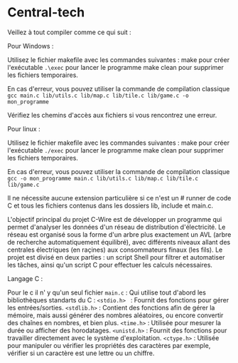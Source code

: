 # Central-tech

Veillez à tout compiler comme ce qui suit :

Pour Windows :

Utilisez le fichier makefile avec les commandes suivantes : make pour créer l'exécutable `.\exec` pour lancer le programme make clean pour supprimer les fichiers temporaires.

En cas d'erreur, vous pouvez utiliser la commande de compilation classique `gcc main.c lib/utils.c lib/map.c lib/tile.c lib/game.c -o mon_programme`

Vérifiez les chemins d'accès aux fichiers si vous rencontrez une erreur.

Pour linux :

Utilisez le fichier makefile avec les commandes suivantes : make pour créer l'exécutable `./exec` pour lancer le programme make clean pour supprimer les fichiers temporaires.

En cas d'erreur, vous pouvez utiliser la commande de compilation classique `gcc -o mon_programme main.c lib/utils.c lib/map.c lib/tile.c lib/game.c`

Il ne nécessite aucune extension particulière si ce n'est un # runner de code C et tous les fichiers contenus dans les dossiers lib, include et main.c.

L'objectif principal du projet C-Wire est de développer un programme qui permet d'analyser les données d'un réseau de distribution d'électricité. Le réseau est organisé sous la forme d'un arbre plus exactement un AVL (arbre de recherche automatiquement équilibré), avec différents niveaux allant des centrales électriques (en raçines) aux consommateurs finaux (les fils).
Le projet est divisé en deux parties : un script Shell pour filtrer et automatiser les tâches, ainsi qu'un script C pour effectuer les calculs nécessaires.

Langage C : 

Pour le c il n' y qu'un seul fichier  `main.c` : 
Qui utilise tout d'abord les bibliothèques standarts du C :
`<stdio.h> ` : Fournit des fonctions pour gérer les entrées/sorties. 
`<stdlib.h>` : Contient des fonctions afin de gérer la mémoire, mais aussi générer des nombres aléatoires, ou encore convertir des chaînes en nombres, et bien plus.
`<time.h>` :  Utilisée pour mesurer la durée ou afficher des horodatages.
`<unistd.h>` : Fournit des fonctions pour travailler directement avec le système d'exploitation.
`<ctype.h>` : Utilisée pour manipuler ou vérifier les propriétés des caractères par exemple, vérifier si un caractère est une lettre ou un chiffre.
